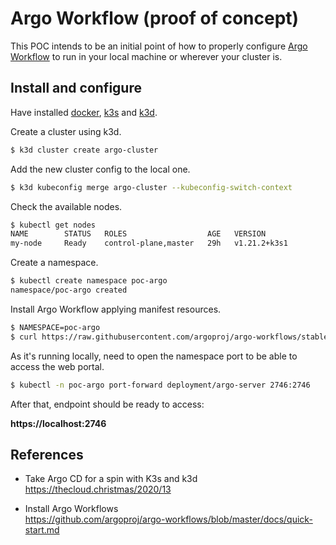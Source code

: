 # Argo Workflow (proof of concept)

This POC intends to be an initial point of how to properly configure [Argo Workflow](https://argoproj.github.io/workflows) to run in your local machine or wherever your cluster is.


## Install and configure

Have installed [docker](https://www.docker.com/), [k3s](https://k3s.io/) and [k3d](https://k3d.io/).

Create a cluster using k3d.

```sh
$ k3d cluster create argo-cluster
```

Add the new cluster config to the local one.

```sh
$ k3d kubeconfig merge argo-cluster --kubeconfig-switch-context
```

Check the available nodes.

```sh
$ kubectl get nodes
NAME        STATUS   ROLES                  AGE   VERSION
my-node     Ready    control-plane,master   29h   v1.21.2+k3s1
```

Create a namespace.

```sh
$ kubectl create namespace poc-argo
namespace/poc-argo created
```

Install Argo Workflow applying manifest resources.

```sh
$ NAMESPACE=poc-argo
$ curl https://raw.githubusercontent.com/argoproj/argo-workflows/stable/manifests/install.yaml | sed "s/namespace: argo/namespace: $NAMESPACE/g" | kubectl apply -n poc-argo -f -
```

As it's running locally, need to open the namespace port to be able to access the web portal.

```sh
$ kubectl -n poc-argo port-forward deployment/argo-server 2746:2746
```

After that, endpoint should be ready to access:

**https://localhost:2746**

## References

- Take Argo CD for a spin with K3s and k3d  
  https://thecloud.christmas/2020/13

- Install Argo Workflows  
  https://github.com/argoproj/argo-workflows/blob/master/docs/quick-start.md